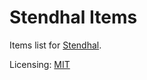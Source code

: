 
# Stendhal Items

Items list for [Stendhal](https://stendhalgame.org/).

Licensing: [MIT](LICENSE.txt)
